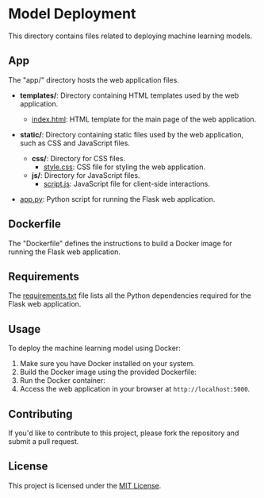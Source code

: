 # Model Deployment

This directory contains files related to deploying machine learning models.

## App

The "app/" directory hosts the web application files.

- **templates/**: Directory containing HTML templates used by the web application.
  - [index.html](app/templates/index.html): HTML template for the main page of the web application.

- **static/**: Directory containing static files used by the web application, such as CSS and JavaScript files.
  - **css/**: Directory for CSS files.
    - [style.css](app/static/css/style.css): CSS file for styling the web application.
  - **js/**: Directory for JavaScript files.
    - [script.js](app/static/js/script.js): JavaScript file for client-side interactions.

- [app.py](app/app.py): Python script for running the Flask web application.

## Dockerfile

The "Dockerfile" defines the instructions to build a Docker image for running the Flask web application.

## Requirements

The [requirements.txt](requirements.txt) file lists all the Python dependencies required for the Flask web application.

## Usage

To deploy the machine learning model using Docker:

1. Make sure you have Docker installed on your system.
2. Build the Docker image using the provided Dockerfile:
3. Run the Docker container:
4. Access the web application in your browser at `http://localhost:5000`.

## Contributing

If you'd like to contribute to this project, please fork the repository and submit a pull request.

## License

This project is licensed under the [MIT License](LICENSE).


